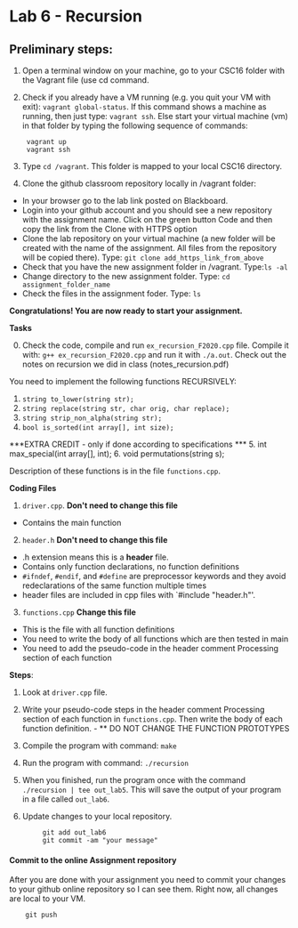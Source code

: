 # Lab 6 - Recursion

## Preliminary steps: 

1. Open a terminal window on your machine, go to your CSC16 folder with the Vagrant file (use cd command.
2. Check if you already have a VM running (e.g. you quit your VM with exit): `vagrant global-status`. If this command shows a machine as running, then just type: `vagrant ssh`. Else start your virtual machine (vm) in that folder by typing the following sequence of commands: 

		vagrant up
		vagrant ssh 

2. Type `cd /vagrant`. This folder is mapped to your local CSC16 directory.

3. Clone the github classroom repository locally in /vagrant folder:
	
  - In your browser go to the lab link posted on Blackboard.
  - Login into your github account and you should see a new repository with 
the assignment name. Click on the green button Code and then copy the link from the Clone with HTTPS option
  - Clone the lab repository on your virtual machine (a new folder will be created with the name of the assignment. All files from the repository will be copied there). Type: `git clone add_https_link_from_above`
  - Check that you have the new assignment folder in /vagrant. Type:`ls -al`
  - Change directory to the new assignment folder. Type: `cd assignment_folder_name`
  - Check the files in the assignment foder. Type: `ls`
		
**Congratulations! You are now ready to start your assignment.**


**Tasks**

0. Check the code, compile and run `ex_recursion_F2020.cpp` file. Compile it with: `g++ ex_recursion_F2020.cpp` and run it with `./a.out`. Check out the notes on recursion we did in class (notes_recursion.pdf)

You need to implement the following functions RECURSIVELY:
1. `string to_lower(string str);`
2. `string replace(string str, char orig, char replace);`
3. `string strip_non_alpha(string str);`
4. `bool is_sorted(int array[], int size);`

***EXTRA CREDIT - only if done according to specifications ***
5. int max_special(int array[], int);
6. void permutations(string s);

Description of these functions is in the file `functions.cpp`. 

**Coding Files** 

1. `driver.cpp`. **Don't need to change this file**
  - Contains the main function
2. `header.h` **Don't need to change this file**
  - .h extension means this is a **header** file.
  - Contains only function declarations, no function definitions
  - `#ifndef`, `#endif`, and `#define` are preprocessor keywords and they avoid redeclarations of the same function multiple times
  - header files are included in cpp files with `#include "header.h"'. 
3. `functions.cpp` **Change this file**
  - This is the file with all function definitions
  - You need to write the body of all functions which are then tested in main
  - You need to add the pseudo-code in the header comment Processing section of each function
  
**Steps**:
1. Look at `driver.cpp` file. 
3. Write your pseudo-code steps in the header comment Processing section of each function in `functions.cpp`. Then write the body of each function definition. - ** DO NOT CHANGE THE FUNCTION PROTOTYPES
4. Compile the program with command: `make`
5. Run the program with command: `./recursion`
6. When you finished, run the program once with the command `./recursion | tee out_lab5`. This will save the output 
of your program in a file called `out_lab6`.  
7. Update changes to your local repository. 
			
			git add out_lab6
			git commit -am "your message"

	
#### Commit to the online Assignment repository 

After you are done with your assignment you need to commit your changes to your github online repository so I can see them. Right now, all changes are local to your VM. 
	
		git push







